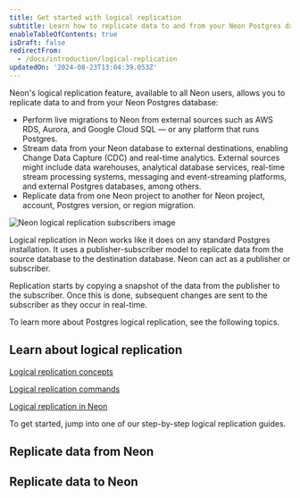 ```yaml
---
title: Get started with logical replication
subtitle: Learn how to replicate data to and from your Neon Postgres database
enableTableOfContents: true
isDraft: false
redirectFrom:
  - /docs/introduction/logical-replication
updatedOn: '2024-08-23T13:04:39.053Z'
---
```


<LRBeta/>

Neon's logical replication feature, available to all Neon users, allows you to replicate data to and from your Neon Postgres database:

- Perform live migrations to Neon from external sources such as AWS RDS, Aurora, and Google Cloud SQL &#8212; or any platform that runs Postgres.
- Stream data from your Neon database to external destinations, enabling Change Data Capture (CDC) and real-time analytics. External sources might include data warehouses, analytical database services, real-time stream processing systems, messaging and event-streaming platforms, and external Postgres databases, among others.
- Replicate data from one Neon project to another for Neon project, account, Postgres version, or region migration.

![Neon logical replication subscribers image](/docs/guides/logical_replication_publishers_subscribers.jpg)

Logical replication in Neon works like it does on any standard Postgres installation. It uses a publisher-subscriber model to replicate data from the source database to the destination database. Neon can act as a publisher or subscriber.

Replication starts by copying a snapshot of the data from the publisher to the subscriber. Once this is done, subsequent changes are sent to the subscriber as they occur in real-time.

To learn more about Postgres logical replication, see the following topics.

## Learn about logical replication

<DetailIconCards>

<a href="/docs/guides/logical-replication-concepts" description="Learn about Postgres logical replication concepts" icon="scale-up">Logical replication concepts</a>

<a href="/docs/guides/logical-replication-manage" description="Commands for managing your logical replication configuration" icon="cli">Logical replication commands</a>

<a href="/docs/guides/logical-replication-neon" description="Information about logical replication specific to Neon" icon="screen">Logical replication in Neon</a>

</DetailIconCards>

To get started, jump into one of our step-by-step logical replication guides.

## Replicate data from Neon

<TechnologyNavigation open>

<a href="/docs/guides/logical-replication-airbyte" title="Airbyte" description="Replicate data from Neon with Airbyte" icon="airbyte"></a>

<a href="/docs/guides/bemi" title="Bemi" description="Create an automatic audit trail with Bemi" icon="bemi"></a>

<a href="https://docs.peerdb.io/mirror/cdc-neon-clickhouse" title="ClickHouse" description="Change Data Capture from Neon to ClickHouse with PeerDB (PeerDB docs)" icon="clickhouse"></a>

<a href="/docs/guides/logical-replication-clickhouse" title="DoubleCloud" description="Replicate data from Neon to ClickHouse with DoubleCloud" icon="doublecloud"></a>

<a href="/docs/guides/logical-replication-kafka-confluent" title="Confluent (Kafka)" description="Replicate data from Neon with Confluent (Kafka)" icon="confluent"></a>

<a href="/docs/guides/logical-replication-decodable" title="Decodable" description="Replicate data from Neon with Decodable" icon="decodable"></a>

<a href="/docs/guides/logical-replication-fivetran" title="Fivetran" description="Replicate data from Neon with Fivetran" icon="fivetran"></a>

<a href="/docs/guides/logical-replication-materialize" title="Materialize" description="Replicate data from Neon to Materialize" icon="materialize"></a>

<a href="/docs/guides/logical-replication-neon-to-neon" title="Neon to Neon" description="Replicate data from Neon to Neon" icon="neon"></a>

<a href="/docs/guides/logical-replication-postgres" title="Neon to PostgreSQL" description="Replicate data from Neon to PostgreSQL" icon="postgresql"></a>

<a href="/docs/guides/logical-replication-prisma-pulse" title="Prisma Pulse" description="Stream database changes in real-time with Prisma Pulse" icon="prisma"></a>

<a href="/docs/guides/logical-replication-airbyte-snowflake" title="Snowflake" description="Replicate data from Neon to Snowflake with Airbyte" icon="snowflake"></a>

</TechnologyNavigation>

## Replicate data to Neon

<TechnologyNavigation open>

<a href="/docs/guides/logical-replication-alloydb" title="AlloyDB" description="Replicate data from AlloyDB to Neon" icon="alloydb"></a>

<a href="/docs/guides/logical-replication-aurora-to-neon" title="Aurora" description="Replicate data from Aurora to Neon" icon="aws-rds"></a>

<a href="/docs/guides/logical-replication-cloud-sql" title="Cloud SQL" description="Replicate data from Cloud SQL to Neon" icon="google-cloud-sql"></a>

<a href="/docs/guides/logical-replication-neon-to-neon" title="Neon to Neon" description="Replicate data from Neon to Neon" icon="neon"></a>

<a href="/docs/guides/logical-replication-postgres-to-neon" title="PostgreSQL to Neon" description="Replicate data from PostgreSQL to Neon" icon="postgresql"></a>

<a href="/docs/guides/sequin" title="Sequin" description="Stream data from platforms like Stripe, Linear, and GitHub to Neon" icon="sequin"></a>

<a href="/docs/guides/logical-replication-rds-to-neon" title="AWS RDS" description="Replicate data from AWS RDS PostgreSQL to Neon" icon="aws-rds"></a>

</TechnologyNavigation>
